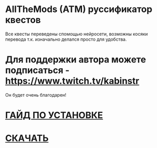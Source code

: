 # AllTheMods (ATM) руссификатор квестов

 Все квесты переведены спомощью нейросети, возможны косяки перевода т.к. изначально делался просто для удобства.

# Для поддержки автора можете подписаться - https://www.twitch.tv/kabinstr

 Он будет очень благодарен!

# [ГАЙД ПО УСТАНОВКЕ](https://github.com/KabiNSTR/AllTheMods-RUS-/releases/tag/rus)

# [СКАЧАТЬ](https://github.com/KabiNSTR/AllTheMods-RUS-/releases/download/rus/en_us.snbt)
